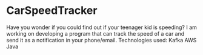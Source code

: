 # CarSpeedTracker
Have you wonder if you could find out if your teenager kid is speeding? I am working on developing a program that can track the speed of a car and send it as a notification in your phone/email.
Technologies used:
Kafka AWS
Java
